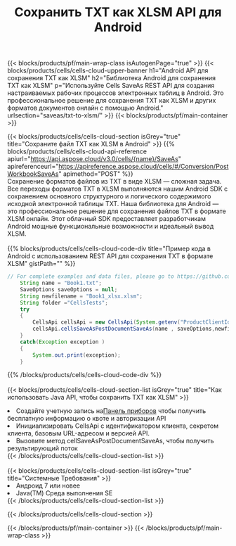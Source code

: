 ﻿---
title:  Сохранить TXT как XLSM API для Android
description:  Облачные API и SDK для Microsoft Excel и OpenOffice Calc. Преобразование электронной таблицы в файл другого формата.
url: /ru/android/saveas/txt-to-xlsm/
---
{{< blocks/products/pf/main-wrap-class isAutogenPage="true" >}}
{{< blocks/products/cells/cells-cloud-upper-banner h1="Android API для сохранения TXT как XLSM" h2="Библиотека Android для сохранения TXT как XLSM" p="Используйте Cells SaveAs REST API для создания настраиваемых рабочих процессов электронных таблиц в Android. Это профессиональное решение для сохранения TXT как XLSM и других форматов документов онлайн с помощью Android." urlsection="saveas/txt-to-xlsm/" >}}
{{< blocks/products/pf/main-container >}}

{{< blocks/products/cells/cells-cloud-section isGrey="true" title="Сохраните файл TXT как XLSM в Android" >}}
{{% blocks/products/cells/cells-cloud-api-reference apiurl="https://api.aspose.cloud/v3.0/cells/{name}/SaveAs" apireferenceurl="https://apireference.aspose.cloud/cells/#/Conversion/PostWorkbookSaveAs" apimethod="POST" %}}
<br/>
Сохранение форматов файлов из TXT в виде XLSM — сложная задача. Все переходы форматов TXT в XLSM выполняются нашим Android SDK с сохранением основного структурного и логического содержимого исходной электронной таблицы TXT. Наша библиотека для Android — это профессиональное решение для сохранения файлов TXT в формате XLSM онлайн. Этот облачный SDK предоставляет разработчикам Android мощные функциональные возможности и идеальный вывод XLSM.
<br/>
<br/>
{{% blocks/products/cells/cells-cloud-code-div title="Пример кода в Android с использованием REST API для сохранения TXT в формате XLSM" gistPath="" %}}
  
```java
// For complete examples and data files, please go to https://github.com/aspose-cells-cloud/aspose-cells-cloud-android/
    String name = "Book1.txt";
    SaveOptions saveOptions = null;
    String newfilename = "Book1_xlsx.xlsm";
    String folder ="CellsTests";
    try
    {
        CellsApi cellsApi = new CellsApi(System.getenv("ProductClientId"), System.getenv("ProductClientSecret"));
        cellsApi.cellsSaveAsPostDocumentSaveAs(name , saveOptions,newfilename,false,false,folder,null,null,null,true);                       
    }
    catch(Exception exception )
    {
        System.out.print(exception);
    }
```
  
{{% /blocks/products/cells/cells-cloud-code-div %}}
<br/>
<br/>
{{< blocks/products/cells/cells-cloud-section-list isGrey="true" title="Как использовать Java API, чтобы сохранить TXT как XLSM" >}}
<li> Создайте учетную запись на<a href="https://dashboard.aspose.cloud/">Панель приборов</a> чтобы получить бесплатную информацию о квоте и авторизации API</li>
<li>Инициализировать CellsApi с идентификатором клиента, секретом клиента, базовым URL-адресом и версией API.</li>
<li>Вызовите метод cellSaveAsPostDocumentSaveAs, чтобы получить результирующий поток</li>
{{< /blocks/products/cells/cells-cloud-section-list >}}
<br/>
<br/>
{{< blocks/products/cells/cells-cloud-section-list isGrey="true" title="Системные Требования" >}}
<li>Андроид 7 или новее</li>
<li>Java(TM) Среда выполнения SE</li>
{{< /blocks/products/cells/cells-cloud-section-list >}}

{{< /blocks/products/cells/cells-cloud-section >}}

{{< /blocks/products/pf/main-container >}}
{{< /blocks/products/pf/main-wrap-class >}}
